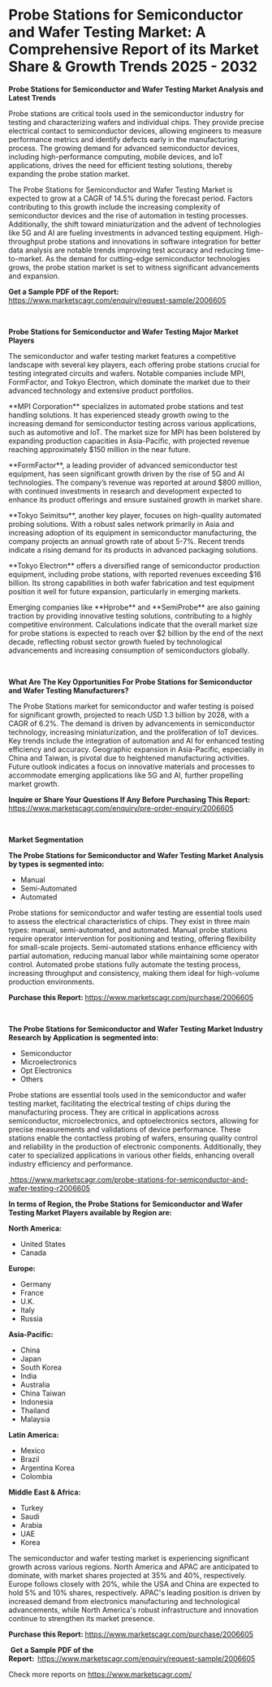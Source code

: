<p><h1>Probe Stations for Semiconductor and Wafer Testing Market: A Comprehensive Report of its Market Share & Growth Trends 2025 - 2032</h1></p><p><strong>Probe Stations for Semiconductor and Wafer Testing Market Analysis and Latest Trends</strong></p>
<p><p>Probe stations are critical tools used in the semiconductor industry for testing and characterizing wafers and individual chips. They provide precise electrical contact to semiconductor devices, allowing engineers to measure performance metrics and identify defects early in the manufacturing process. The growing demand for advanced semiconductor devices, including high-performance computing, mobile devices, and IoT applications, drives the need for efficient testing solutions, thereby expanding the probe station market.</p><p>The Probe Stations for Semiconductor and Wafer Testing Market is expected to grow at a CAGR of 14.5% during the forecast period. Factors contributing to this growth include the increasing complexity of semiconductor devices and the rise of automation in testing processes. Additionally, the shift toward miniaturization and the advent of technologies like 5G and AI are fueling investments in advanced testing equipment. High-throughput probe stations and innovations in software integration for better data analysis are notable trends improving test accuracy and reducing time-to-market. As the demand for cutting-edge semiconductor technologies grows, the probe station market is set to witness significant advancements and expansion.</p></p>
<p><strong>Get a Sample PDF of the Report:&nbsp;</strong> <a href="https://www.marketscagr.com/enquiry/request-sample/2006605?utm_campaign=2383&utm_medium=2&utm_source=Github&utm_content=ia&utm_term=02032025&utm_id=probe-stations-for-semiconductor-and-wafer-testing">https://www.marketscagr.com/enquiry/request-sample/2006605</a></p>
<p>&nbsp;</p>
<p><strong>Probe Stations for Semiconductor and Wafer Testing Major Market Players</strong></p>
<p><p>The semiconductor and wafer testing market features a competitive landscape with several key players, each offering probe stations crucial for testing integrated circuits and wafers. Notable companies include MPI, FormFactor, and Tokyo Electron, which dominate the market due to their advanced technology and extensive product portfolios.</p><p>**MPI Corporation** specializes in automated probe stations and test handling solutions. It has experienced steady growth owing to the increasing demand for semiconductor testing across various applications, such as automotive and IoT. The market size for MPI has been bolstered by expanding production capacities in Asia-Pacific, with projected revenue reaching approximately $150 million in the near future.</p><p>**FormFactor**, a leading provider of advanced semiconductor test equipment, has seen significant growth driven by the rise of 5G and AI technologies. The company’s revenue was reported at around $800 million, with continued investments in research and development expected to enhance its product offerings and ensure sustained growth in market share.</p><p>**Tokyo Seimitsu**, another key player, focuses on high-quality automated probing solutions. With a robust sales network primarily in Asia and increasing adoption of its equipment in semiconductor manufacturing, the company projects an annual growth rate of about 5-7%. Recent trends indicate a rising demand for its products in advanced packaging solutions.</p><p>**Tokyo Electron** offers a diversified range of semiconductor production equipment, including probe stations, with reported revenues exceeding $16 billion. Its strong capabilities in both wafer fabrication and test equipment position it well for future expansion, particularly in emerging markets.</p><p>Emerging companies like **Hprobe** and **SemiProbe** are also gaining traction by providing innovative testing solutions, contributing to a highly competitive environment. Calculations indicate that the overall market size for probe stations is expected to reach over $2 billion by the end of the next decade, reflecting robust sector growth fueled by technological advancements and increasing consumption of semiconductors globally.</p></p>
<p>&nbsp;</p>
<p><strong>What Are The Key Opportunities For Probe Stations for Semiconductor and Wafer Testing Manufacturers?</strong></p>
<p><p>The Probe Stations market for semiconductor and wafer testing is poised for significant growth, projected to reach USD 1.3 billion by 2028, with a CAGR of 6.2%. The demand is driven by advancements in semiconductor technology, increasing miniaturization, and the proliferation of IoT devices. Key trends include the integration of automation and AI for enhanced testing efficiency and accuracy. Geographic expansion in Asia-Pacific, especially in China and Taiwan, is pivotal due to heightened manufacturing activities. Future outlook indicates a focus on innovative materials and processes to accommodate emerging applications like 5G and AI, further propelling market growth.</p></p>
<p><strong>Inquire or Share Your Questions If Any Before Purchasing This Report:</strong> <a href="https://www.marketscagr.com/enquiry/pre-order-enquiry/2006605?utm_campaign=2383&utm_medium=2&utm_source=Github&utm_content=ia&utm_term=02032025&utm_id=probe-stations-for-semiconductor-and-wafer-testing">https://www.marketscagr.com/enquiry/pre-order-enquiry/2006605</a></p>
<p>&nbsp;</p>
<p><strong>Market Segmentation</strong></p>
<p><strong>The Probe Stations for Semiconductor and Wafer Testing Market Analysis by types is segmented into:</strong></p>
<p><ul><li>Manual</li><li>Semi-Automated</li><li>Automated</li></ul></p>
<p><p>Probe stations for semiconductor and wafer testing are essential tools used to assess the electrical characteristics of chips. They exist in three main types: manual, semi-automated, and automated. Manual probe stations require operator intervention for positioning and testing, offering flexibility for small-scale projects. Semi-automated stations enhance efficiency with partial automation, reducing manual labor while maintaining some operator control. Automated probe stations fully automate the testing process, increasing throughput and consistency, making them ideal for high-volume production environments.</p></p>
<p><strong>Purchase this Report:&nbsp;</strong><a href="https://www.marketscagr.com/purchase/2006605?utm_campaign=2383&utm_medium=2&utm_source=Github&utm_content=ia&utm_term=02032025&utm_id=probe-stations-for-semiconductor-and-wafer-testing">https://www.marketscagr.com/purchase/2006605</a></p>
<p>&nbsp;</p>
<p><strong>The Probe Stations for Semiconductor and Wafer Testing Market Industry Research by Application is segmented into:</strong></p>
<p><ul><li>Semiconductor</li><li>Microelectronics</li><li>Opt Electronics</li><li>Others</li></ul></p>
<p><p>Probe stations are essential tools used in the semiconductor and wafer testing market, facilitating the electrical testing of chips during the manufacturing process. They are critical in applications across semiconductor, microelectronics, and optoelectronics sectors, allowing for precise measurements and validations of device performance. These stations enable the contactless probing of wafers, ensuring quality control and reliability in the production of electronic components. Additionally, they cater to specialized applications in various other fields, enhancing overall industry efficiency and performance.</p></p>
<p><a href="https://www.marketscagr.com/probe-stations-for-semiconductor-and-wafer-testing-r2006605?utm_campaign=2383&utm_medium=2&utm_source=Github&utm_content=ia&utm_term=02032025&utm_id=probe-stations-for-semiconductor-and-wafer-testing">&nbsp;https://www.marketscagr.com/probe-stations-for-semiconductor-and-wafer-testing-r2006605</a></p>
<p><strong>In terms of Region, the Probe Stations for Semiconductor and Wafer Testing Market Players available by Region are:</strong></p>
<p>
    <p> <strong> North America: </strong>
        <ul>
            <li>United States</li>
            <li>Canada</li>
        </ul>
        </p> 
    <p> <strong> Europe: </strong>
        <ul>
            <li>Germany</li>
            <li>France</li>
            <li>U.K.</li>
            <li>Italy</li>
            <li>Russia</li>
        </ul>
        </p> 
    <p> <strong> Asia-Pacific: </strong>
        <ul>
            <li>China</li>
            <li>Japan</li>
            <li>South Korea</li>
            <li>India</li>
            <li>Australia</li>
            <li>China Taiwan</li>
            <li>Indonesia</li>
            <li>Thailand</li>
            <li>Malaysia</li>
        </ul>
        </p> 
    <p> <strong> Latin America: </strong>
        <ul>
            <li>Mexico</li>
            <li>Brazil</li>
            <li>Argentina Korea</li>
            <li>Colombia</li>
        </ul>
        </p> 
    <p> <strong> Middle East & Africa: </strong>
        <ul>
            <li>Turkey</li>
            <li>Saudi</li>
            <li>Arabia</li>
            <li>UAE</li>
            <li>Korea</li>
        </ul>
    </p>
    </p>
<p><p>The semiconductor and wafer testing market is experiencing significant growth across various regions. North America and APAC are anticipated to dominate, with market shares projected at 35% and 40%, respectively. Europe follows closely with 20%, while the USA and China are expected to hold 5% and 10% shares, respectively. APAC's leading position is driven by increased demand from electronics manufacturing and technological advancements, while North America's robust infrastructure and innovation continue to strengthen its market presence.</p></p>
<p><strong>Purchase this Report: </strong><a href="https://www.marketscagr.com/purchase/2006605?utm_campaign=2383&utm_medium=2&utm_source=Github&utm_content=ia&utm_term=02032025&utm_id=probe-stations-for-semiconductor-and-wafer-testing">https://www.marketscagr.com/purchase/2006605</a></p>
<p>&nbsp;<strong>Get a Sample PDF of the Report:&nbsp;&nbsp;</strong><a href="https://www.marketscagr.com/enquiry/request-sample/2006605?utm_campaign=2383&utm_medium=2&utm_source=Github&utm_content=ia&utm_term=02032025&utm_id=probe-stations-for-semiconductor-and-wafer-testing">https://www.marketscagr.com/enquiry/request-sample/2006605</a></p>
<p><strong></strong></p>
<p>Check more reports on <a href="https://www.marketscagr.com/?utm_campaign=2383&utm_medium=2&utm_source=Github&utm_content=ia&utm_term=02032025&utm_id=probe-stations-for-semiconductor-and-wafer-testing">https://www.marketscagr.com/</a></p>